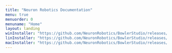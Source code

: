 ```yaml
---
title: "Neuron Robotics Documentation"
menu: true
menuorder: 0
menuname: "Home"
layout: landing
winInstaller: "https://github.com/NeuronRobotics/BowlerStudio/releases/download/0.4.18/Windows-BowlerStudio-0.4.18.exe"
linInstaller: "https://github.com/NeuronRobotics/BowlerStudio/releases/download/0.4.18/Ubuntu-BowlerStudio-0.4.18.deb"
macInstaller: "https://github.com/NeuronRobotics/BowlerStudio/releases/download/0.4.18/MacOSX-BowlerStudio-0.4.18.zip"
---
```


